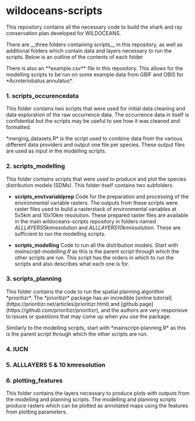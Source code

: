 # wildoceans-scripts
<p>This repository contains all the necessary code to build the shark and ray conservation plan developed for WILDOCEANS.</p>
<p>There are __three folders containing scripts__ in this repository, as well as additional folders which contain data and layers necessary to run the scripts. Below is an outline of the contents of each folder</p>
<p>There is also an **example.csv** file in this repository. This  allows for the modelling scripts to be run on some example data from GBIF and OBIS for *Acroteriobatus annulatus*.</p>

### 1. scripts_occurencedata
<p>This folder contains two scripts that were used for initial data cleaning and data exploration of the raw occurrence data. The occurrence data in itself is confidential but the scripts may be useful to see how it was cleaned and formatted.</p>
<p>*merging_datasets.R* is the script used to combine data from the various different data providers and output one file per species. These output files are used as input in the modelling scripts.</p>

### 2. scripts_modelling
<p>This folder contains scripts that were used to produce and plot the species distribution models (SDMs). This folder itself contains two subfolders.</p>

- **scripts_envtvariablprep**
  Code for the preparation and processing of the environmental variable rasters. The outputs from these scripts were raster files used to build a rasterstack of environmental variables at 5x5km and 10x10km resolution. These prepared raster files are available in the main wildoceans-scripts repository in folders named *ALLLAYERS5kmresolution* and *ALLLAYERS10kmresolution*. These are sufficient to run the modelling scripts. 
  
- **scripts_modelling**
  Code to run all the distribution models. Start with *mainscript-modelling.R* as this is the parent script through which the other scripts are run. This script has the orders in which to run the scripts and also describes what each one is for. 

### 3. scripts_planning
<p>This folder contains the code to run the spatial planning algorithm *prioritizr*. The *prioritizr* package has an incredible [online tutorial](https://prioritizr.net/articles/prioritizr.html) and [github page](https://github.com/prioritizr/prioritizr), and the authors are very responsive to issues or questions that may come up when you use the package.</p>
<p>Similarly to the modelling scripts, start with *mainscript-planning.R* as this is the parent script through which the other scripts are run.</p>

### 4. IUCN

### 5. ALLLAYERS 5 & 10 kmresolution

### 6. plotting_features
This folder contains the layers necessary to produce plots with outputs from the modelling and planning scripts. The modelling and planning scripts produce rasters which can be plotted as annotated maps using the features from plotting parameters.



